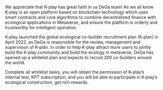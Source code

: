 We appreciate that K-play has great faith in us DeGa team! As we all know K-play is an open platform based on blockchain technology which uses smart contracts and core algorithms to combine decentralized finance with ecological applications in Metaverse, and ensure the platform is orderly and trustworthy for intelligent operation.

K-play launched the global ecological co-builder recruitment plan (K-plan) in April 2022, as DeGa is responsible for the review, management and supervision of K-plan. In order to help K-play attract more users to jointly build the K-play community and build the ecology in metaverse, DeGa has opened up a whitelist plan and expects to recruit 200 co-builders around the world.

Complete all whitelist tasks, you will obtain the permission of K-play’s internal test, KPT  subscription, and you will be able to participate in K-play’s ecological construction, get rich rewards.
